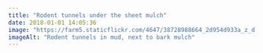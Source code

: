 ```yaml
---
title: "Rodent tunnels under the sheet mulch"
date: 2018-01-01 14:05:36
image: "https://farm5.staticflickr.com/4647/38728988664_2d954d933a_z_d.jpg"
imageAlt: "Rodent tunnels in mud, next to bark mulch"
---
```

